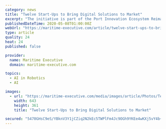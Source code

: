 ```yaml
---
category: news
title: "Twelve Start-Ups to Bring Digital Solutions to Market"
excerpt: "The initiative is part of the Port Innovation Ecosystem Reimagined @ BLOCK71 (PIER71)’s Smart Port Challenge (SPC) 2019, and the 12 start-ups have each been awarded S$50,000 in grant funding from MPA."
publishedDateTime: 2020-05-08T01:00:00Z
webUrl: "https://maritime-executive.com/article/twelve-start-ups-to-bring-digital-solutions-to-market"
type: article
quality: 24
heat: 24
published: false

provider:
  name: Maritime Executive
  domain: maritime-executive.com

topics:
  - AI in Robotics
  - AI

images:
  - url: "https://maritime-executive.com/media/images/article/Photos/Technology/Digital-twin-crude-tanker-Kanda.a37f63.png"
    width: 643
    height: 361
    title: "Twelve Start-Ups to Bring Digital Solutions to Market"

secured: "5470GHsC9eS/YBknV3Y1jCZiq2N2kEc5TWPlFm4Jc9OGh9YKEe4wKXj5vY4b+x4vlEZZX7NRcy698d5yHKAtMzCU1/TteuwrwVKn3bDsmjH0vy+j7qTVF+pPPpatCe56DVcU6R7ZAU5SsFODJSB03kbtEZjukdm7XFFVcyRynr33Fh+pm0wXvSOK4HH1+ozebB7DGGHD83dnMqboXVDMkgQIfaqo5mRj7J++2JROHB9SOJzlxDaepLkVc9dqVO2QXA7eCH0PDEfky7DAZZbv7202SLrfCQSkTwDFy7cYC6OLpjycXMP9nR+JZU2zSESa;IA0WAsCsvUhBKolbyh0ppA=="
---
```


